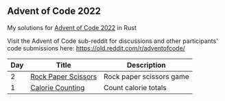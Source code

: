 ## Advent of Code 2022

My solutions for [Advent of Code 2022](http://adventofcode.com/2022) in Rust

Visit the Advent of Code sub-reddit for discussions and other participants' code submissions here: https://old.reddit.com/r/adventofcode/

| Day | Title                                       | Description                                  |
| --- | ------------------------------------------- | -------------------------------------------- |
| 2   | [Rock Paper Scissors](./day_02/src/main.rs) | Rock paper scissors game                     |
| 1   | [Calorie Counting](./day_01/src/main.rs)    | Count calorie totals                         |
